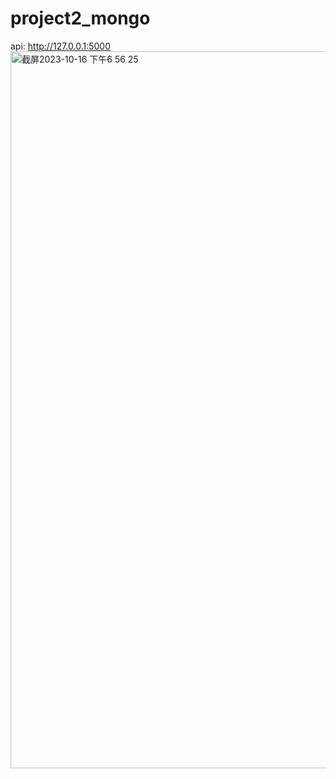 # project2_mongo

api: http://127.0.0.1:5000
<img width="1147" alt="截屏2023-10-16 下午6 56 25" src="https://github.com/Racso777/project2_mongo/assets/111296013/a161265a-6e68-431a-8e54-511ad7349ce9">
